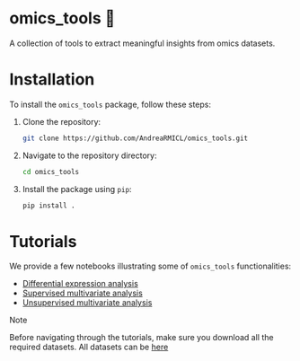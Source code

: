 # omics_tools 🧬

A collection of tools to extract meaningful insights from omics datasets.

# Installation

To install the `omics_tools` package, follow these steps:

1. Clone the repository:
    ```sh
    git clone https://github.com/AndreaRMICL/omics_tools.git
    ```

2. Navigate to the repository directory:
    ```sh
    cd omics_tools
    ```

3. Install the package using `pip`:
    ```sh
    pip install .
    ```

# Tutorials

We provide a few notebooks illustrating some of `omics_tools` functionalities:
* [Differential expression analysis](notebooks/differential_expression.ipynb)
* [Supervised multivariate analysis](notebooks/multivariate_supervised.ipynb)
* [Unsupervised multivariate analysis](notebooks/multivariate_unsupervised.ipynb)

> [!NOTE]
>
> Before navigating through the tutorials, make sure you download all the required
> datasets. All datasets can be [here](https://github.com/AndreaRMICL/datasets/tree/main/transcriptomics)


